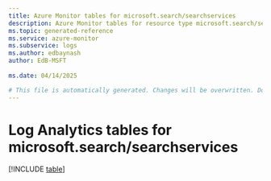 ```yaml
---
title: Azure Monitor tables for microsoft.search/searchservices
description: Azure Monitor tables for resource type microsoft.search/searchservices
ms.topic: generated-reference
ms.service: azure-monitor
ms.subservice: logs
ms.author: edbaynash
author: EdB-MSFT
   
ms.date: 04/14/2025

# This file is automatically generated. Changes will be overwritten. Do not change this file directly.
---
```


# Log Analytics tables for microsoft.search/searchservices  

[!INCLUDE [table](~/reusable-content/ce-skilling/azure/includes/azure-monitor/reference/tables/microsoft-search_searchservices-include.md)]

